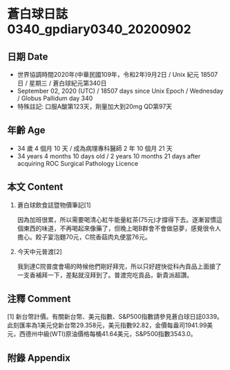 [_metadata_:encoding]: - "utf-8"
[_metadata_:language]: - "zh-Hant-TW"
[_metadata_:fileformat]: - "markdown"
[_metadata_:MIME_type]: - "text/plain"
[_metadata_:markdown_version]: - "commonmark version 0.29"
[_metadata_:markdown_spec]: - "https://spec.commonmark.org/0.29/"

# 蒼白球日誌0340_gpdiary0340_20200902 #

## 日期 Date ##

* 世界協調時間2020年(中華民國109年，令和2年)9月2日 / Unix 紀元 18507 日 / 星期三 / 蒼白球紀元第340日
* September 02, 2020 (UTC) / 18507 days since Unix Epoch / Wednesday / Globus Pallidum day 340
* 特殊註記: 口服A酸第123天，劑量加大到20mg QD第97天

## 年齡 Age ##

* 34 歲 4 個月 10 天 / 成為病理專科醫師 2 年 10 個月 21 天
* 34 years 4 months 10 days old / 2 years 10 months 21 days after acquiring ROC Surgical Pathology Licence

## 本文 Content ##

1. 蒼白球飲食誌暨物價筆記[1]

    因為加班很累，所以需要喝清心紅牛能量紅茶(75元)才撐得下去。逐漸習慣這個東西的味道，不再喝起來像藥了，但晚上喝B群會不會做惡夢，感覺很令人擔心。餃子宴泡麵70元，C院香菇肉丸便當76元。

2. 今天中元普渡[2]

    我到達C院普度會場的時候他們剛好拜完，所以只好趕快從科內貢品上面搶了一支香補拜一下，差點就沒拜到了。普渡完吃貢品，新貴派超讚。

## 注釋 Comment ##

[1] 新台幣計價。有關新台幣、美元指數、S&P500指數請參見蒼白球日誌0339。此刻匯率為1美元兌新台幣29.358元，美元指數92.82，金價每盎司1941.99美元，西德州中級(WTI)原油價格每桶41.64美元，S&P500指數3543.0。



## 附錄 Appendix ##

